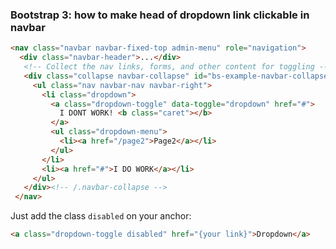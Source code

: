 ### Bootstrap 3: how to make head of dropdown link clickable in navbar

```html
<nav class="navbar navbar-fixed-top admin-menu" role="navigation">
  <div class="navbar-header">...</div>
   <!-- Collect the nav links, forms, and other content for toggling -->
   <div class="collapse navbar-collapse" id="bs-example-navbar-collapse-1">
     <ul class="nav navbar-nav navbar-right">
       <li class="dropdown">
         <a class="dropdown-toggle" data-toggle="dropdown" href="#">
           I DONT WORK! <b class="caret"></b>
         </a>
         <ul class="dropdown-menu">
           <li><a href="/page2">Page2</a></li>
         </ul>
       </li>
       <li><a href="#">I DO WORK</a></li>
     </ul>               
   </div><!-- /.navbar-collapse -->
 </nav>
```

Just add the class `disabled` on your anchor:

```html
<a class="dropdown-toggle disabled" href="{your link}">Dropdown</a>
```